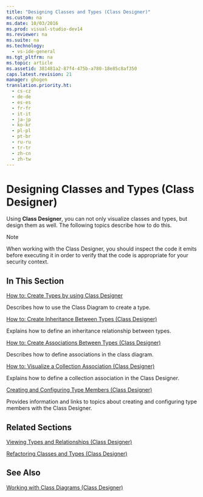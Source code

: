 ```yaml
---
title: "Designing Classes and Types (Class Designer)"
ms.custom: na
ms.date: 10/03/2016
ms.prod: visual-studio-dev14
ms.reviewer: na
ms.suite: na
ms.technology: 
  - vs-ide-general
ms.tgt_pltfrm: na
ms.topic: article
ms.assetid: 381481a2-87f4-475b-a780-18e85c8af350
caps.latest.revision: 21
manager: ghogen
translation.priority.ht: 
  - cs-cz
  - de-de
  - es-es
  - fr-fr
  - it-it
  - ja-jp
  - ko-kr
  - pl-pl
  - pt-br
  - ru-ru
  - tr-tr
  - zh-cn
  - zh-tw
---
```

# Designing Classes and Types (Class Designer)
Using **Class Designer**, you can not only visualize classes and types, but design them as well. The following topics describe how to do this.  
  
> [!NOTE]
>  When working with the Class Designer, you should inspect the code it emits before executing it in order to verify that the code is appropriate for your security context.  
  
## In This Section  
 [How to: Create Types by using Class Designer](../VS_IDE/How-to--Create-Types-by-using-Class-Designer.md)  
  
 Describes how to use the Class Diagram to create a type.  
  
 [How to: Create Inheritance Between Types (Class Designer)](../VS_IDE/How-to--Create-Inheritance-Between-Types--Class-Designer-.md)  
  
 Explains how to define an inheritance relationship between types.  
  
 [How to: Create Associations Between Types (Class Designer)](../VS_IDE/How-to--Create-Associations-Between-Types--Class-Designer-.md)  
  
 Describes how to define associations in the class diagram.  
  
 [How to: Visualize a Collection Association (Class Designer)](../VS_IDE/How-to--Visualize-a-Collection-Association--Class-Designer-.md)  
  
 Explains how to define a collection association in the Class Designer.  
  
 [Creating and Configuring Type Members (Class Designer)](../VS_IDE/Creating-and-Configuring-Type-Members--Class-Designer-.md)  
  
 Provides information and links to topics about creating and configuring type members with the Class Designer.  
  
## Related Sections  
 [Viewing Types and Relationships (Class Designer)](../VS_IDE/Viewing-Types-and-Relationships--Class-Designer-.md)  
  
 [Refactoring Classes and Types (Class Designer)](../VS_IDE/Refactoring-Classes-and-Types--Class-Designer-.md)  
  
## See Also  
 [Working with Class Diagrams (Class Designer)](../VS_IDE/Working-with-Class-Diagrams--Class-Designer-.md)